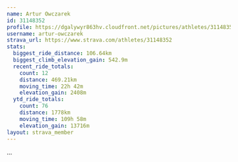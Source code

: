 ```yaml
---
name: Artur Owczarek
id: 31148352
profile: https://dgalywyr863hv.cloudfront.net/pictures/athletes/31148352/15906846/1/large.jpg
username: artur-owczarek
strava_url: https://www.strava.com/athletes/31148352
stats:
  biggest_ride_distance: 106.64km
  biggest_climb_elevation_gain: 542.9m
  recent_ride_totals:
    count: 12
    distance: 469.21km
    moving_time: 22h 42m
    elevation_gain: 2408m
  ytd_ride_totals:
    count: 76
    distance: 1778km
    moving_time: 109h 58m
    elevation_gain: 13716m
layout: strava_member
--- 
```

...
